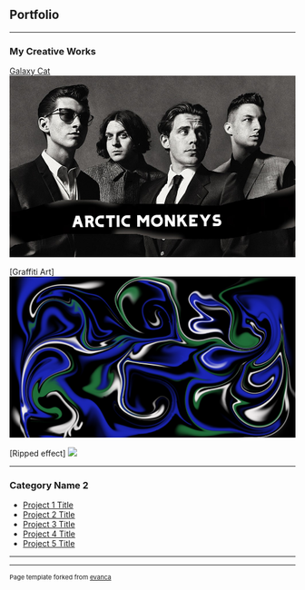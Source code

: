 ## Portfolio

---

### My Creative Works 

[Galaxy Cat](/sample_page)
<img src="images/Arctic-Monkeys-03-Photo-Credit-Zackery-Michael-HI-RES.jpg?raw=true"/>

[Graffiti Art]
<img src="images/swirl.png?raw=true"/>

[Ripped effect]
<img src="images/galaxycat.png?raw=true"/>

---

### Category Name 2

- [Project 1 Title](http://example.com/)
- [Project 2 Title](http://example.com/)
- [Project 3 Title](http://example.com/)
- [Project 4 Title](http://example.com/)
- [Project 5 Title](http://example.com/)

---




---
<p style="font-size:11px">Page template forked from <a href="https://github.com/evanca/quick-portfolio">evanca</a></p>
<!-- Remove above link if you don't want to attibute -->
